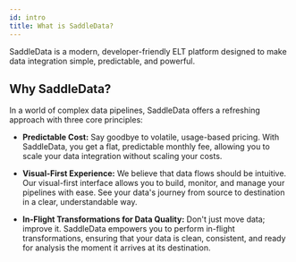 ```yaml
---
id: intro
title: What is SaddleData?
---
```


SaddleData is a modern, developer-friendly ELT platform designed to make data integration simple, predictable, and powerful.

## Why SaddleData?

In a world of complex data pipelines, SaddleData offers a refreshing approach with three core principles:

*   **Predictable Cost:** Say goodbye to volatile, usage-based pricing. With SaddleData, you get a flat, predictable monthly fee, allowing you to scale your data integration without scaling your costs.

*   **Visual-First Experience:** We believe that data flows should be intuitive. Our visual-first interface allows you to build, monitor, and manage your pipelines with ease. See your data's journey from source to destination in a clear, understandable way.

*   **In-Flight Transformations for Data Quality:** Don't just move data; improve it. SaddleData empowers you to perform in-flight transformations, ensuring that your data is clean, consistent, and ready for analysis the moment it arrives at its destination.
